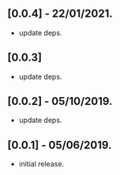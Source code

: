 ## [0.0.4] - 22/01/2021.

* update deps.

## [0.0.3]

* update deps.

## [0.0.2] - 05/10/2019.

* update deps.

## [0.0.1] - 05/06/2019.

* initial release.
